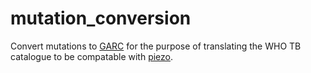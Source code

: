 # mutation_conversion
Convert mutations to [GARC](https://fowlerlab.org/?p=5642 "GARC") for the purpose of translating the WHO TB catalogue to be compatable with [piezo](https://github.com/oxfordmmm/piezo "piezo").
